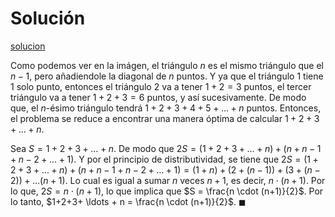# Solución

[solucion](solu.jpg)

Como podemos ver en la imágen, el triángulo $n$ es el mismo triángulo que el $n-1$, pero añadiendole la diagonal de $n$ puntos. 
Y ya que el triángulo $1$ tiene $1$ solo punto, entonces el triángulo $2$ va a tener $1+2=3$ puntos, el tercer triángulo va a tener $1+2+3=6$ puntos, y así sucesivamente.
De modo que, el $n$-ésimo triángulo tendrá $1+2+3+4+5+ \ldots + n$ puntos. Entonces, el problema se reduce a encontrar una manera óptima de calcular $1+2+3+ \ldots + n$.

Sea $S=1+2+3+ \ldots + n$. De modo que $2S = (1+2+3+ \ldots + n)+(n+n-1+n-2+ \ldots + 1)$.
Y por el principio de distributividad, se tiene que $2S = (1+2+3+ \ldots + n)+(n+n-1+n-2+ \ldots + 1) = (1+n)+(2+(n-1)) + (3+(n-2)) + \ldots (n+1)$.
Lo cual es igual a sumar $n$ veces $n+1$, es decir, $n \cdot (n+1)$. Por lo que, $2S = n \cdot (n+1)$, lo que implica que $S = \frac{n \cdot (n+1)}{2}$.
Por lo tanto, $1+2+3+ \ldots + n = \frac{n \cdot (n+1)}{2}$. $\blacksquare$
